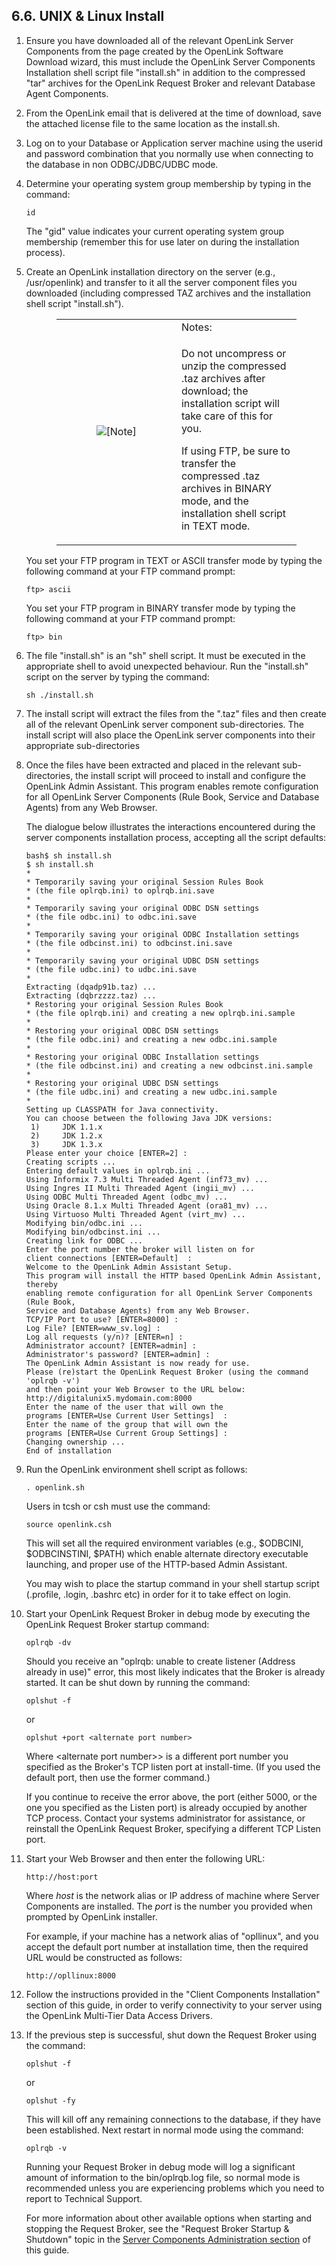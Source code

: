 <div id="mt_unixsrvcompinst" class="section">

<div class="titlepage">

<div>

<div>

## 6.6. UNIX & Linux Install

</div>

</div>

</div>

<div class="orderedlist">

1.  Ensure you have downloaded all of the relevant OpenLink Server
    Components from the page created by the OpenLink Software Download
    wizard, this must include the OpenLink Server Components
    Installation shell script file "install.sh" in addition to the
    compressed "tar" archives for the OpenLink Request Broker and
    relevant Database Agent Components.

2.  From the OpenLink email that is delivered at the time of download,
    save the attached license file to the same location as the
    install.sh.

3.  Log on to your Database or Application server machine using the
    userid and password combination that you normally use when
    connecting to the database in non ODBC/JDBC/UDBC mode.

4.  Determine your operating system group membership by typing in the
    command:

    ``` programlisting
    id
    ```

    The "gid" value indicates your current operating system group
    membership (remember this for use later on during the installation
    process).

5.  Create an OpenLink installation directory on the server (e.g.,
    /usr/openlink) and transfer to it all the server component files you
    downloaded (including compressed TAZ archives and the installation
    shell script "install.sh").

    <div class="note" style="margin-left: 0.5in; margin-right: 0.5in;">

    <table data-border="0" data-summary="Note: Notes:">
    <colgroup>
    <col style="width: 50%" />
    <col style="width: 50%" />
    </colgroup>
    <tbody>
    <tr class="odd">
    <td rowspan="2" style="text-align: center;" data-valign="top"
    width="25"><img src="images/note.png" alt="[Note]" /></td>
    <td style="text-align: left;">Notes:</td>
    </tr>
    <tr class="even">
    <td style="text-align: left;" data-valign="top"><p>Do not uncompress or
    unzip the compressed .taz archives after download; the installation
    script will take care of this for you.</p>
    <p>If using FTP, be sure to transfer the compressed .taz archives in
    BINARY mode, and the installation shell script in TEXT mode.</p></td>
    </tr>
    </tbody>
    </table>

    </div>

    You set your FTP program in TEXT or ASCII transfer mode by typing
    the following command at your FTP command prompt:

    ``` programlisting
    ftp> ascii
    ```

    You set your FTP program in BINARY transfer mode by typing the
    following command at your FTP command prompt:

    ``` programlisting
    ftp> bin
    ```

6.  The file "install.sh" is an "sh" shell script. It must be executed
    in the appropriate shell to avoid unexpected behaviour. Run the
    "install.sh" script on the server by typing the command:

    ``` programlisting
    sh ./install.sh
    ```

7.  The install script will extract the files from the ".taz" files and
    then create all of the relevant OpenLink server component
    sub-directories. The install script will also place the OpenLink
    server components into their appropriate sub-directories

8.  Once the files have been extracted and placed in the relevant
    sub-directories, the install script will proceed to install and
    configure the OpenLink Admin Assistant. This program enables remote
    configuration for all OpenLink Server Components (Rule Book, Service
    and Database Agents) from any Web Browser.

    The dialogue below illustrates the interactions encountered during
    the server components installation process, accepting all the script
    defaults:

    ``` programlisting
    bash$ sh install.sh
    $ sh install.sh
    *
    * Temporarily saving your original Session Rules Book
    * (the file oplrqb.ini) to oplrqb.ini.save
    *
    * Temporarily saving your original ODBC DSN settings
    * (the file odbc.ini) to odbc.ini.save
    *
    * Temporarily saving your original ODBC Installation settings
    * (the file odbcinst.ini) to odbcinst.ini.save
    *
    * Temporarily saving your original UDBC DSN settings
    * (the file udbc.ini) to udbc.ini.save
    *
    Extracting (dqadp91b.taz) ...
    Extracting (dqbrzzzz.taz) ...
    * Restoring your original Session Rules Book
    * (the file oplrqb.ini) and creating a new oplrqb.ini.sample
    *
    * Restoring your original ODBC DSN settings
    * (the file odbc.ini) and creating a new odbc.ini.sample
    *
    * Restoring your original ODBC Installation settings
    * (the file odbcinst.ini) and creating a new odbcinst.ini.sample
    *
    * Restoring your original UDBC DSN settings
    * (the file udbc.ini) and creating a new udbc.ini.sample
    *
    Setting up CLASSPATH for Java connectivity.
    You can choose between the following Java JDK versions:
     1)     JDK 1.1.x
     2)     JDK 1.2.x
     3)     JDK 1.3.x
    Please enter your choice [ENTER=2] :
    Creating scripts ...
    Entering default values in oplrqb.ini ...
    Using Informix 7.3 Multi Threaded Agent (inf73_mv) ...
    Using Ingres II Multi Threaded Agent (ingii_mv) ...
    Using ODBC Multi Threaded Agent (odbc_mv) ...
    Using Oracle 8.1.x Multi Threaded Agent (ora81_mv) ...
    Using Virtuoso Multi Threaded Agent (virt_mv) ...
    Modifying bin/odbc.ini ...
    Modifying bin/odbcinst.ini ...
    Creating link for ODBC ...
    Enter the port number the broker will listen on for
    client connections [ENTER=Default]  :
    Welcome to the OpenLink Admin Assistant Setup.
    This program will install the HTTP based OpenLink Admin Assistant, thereby
    enabling remote configuration for all OpenLink Server Components (Rule Book,
    Service and Database Agents) from any Web Browser.
    TCP/IP Port to use? [ENTER=8000] :
    Log File? [ENTER=www_sv.log] :
    Log all requests (y/n)? [ENTER=n] :
    Administrator account? [ENTER=admin] :
    Administrator's password? [ENTER=admin] :
    The OpenLink Admin Assistant is now ready for use.
    Please (re)start the OpenLink Request Broker (using the command 'oplrqb -v')
    and then point your Web Browser to the URL below:
    http://digitalunix5.mydomain.com:8000
    Enter the name of the user that will own the
    programs [ENTER=Use Current User Settings]  :
    Enter the name of the group that will own the
    programs [ENTER=Use Current Group Settings] :
    Changing ownership ...
    End of installation
    ```

9.  Run the OpenLink environment shell script as follows:

    ``` programlisting
    . openlink.sh
    ```

    Users in tcsh or csh must use the command:

    ``` programlisting
    source openlink.csh
    ```

    This will set all the required environment variables (e.g.,
    \$ODBCINI, \$ODBCINSTINI, \$PATH) which enable alternate directory
    executable launching, and proper use of the HTTP-based Admin
    Assistant.

    You may wish to place the startup command in your shell startup
    script (.profile, .login, .bashrc etc) in order for it to take
    effect on login.

10. Start your OpenLink Request Broker in debug mode by executing the
    OpenLink Request Broker startup command:

    ``` programlisting
    oplrqb -dv
    ```

    Should you receive an "oplrqb: unable to create listener (Address
    already in use)" error, this most likely indicates that the Broker
    is already started. It can be shut down by running the command:

    ``` programlisting
    oplshut -f
    ```

    or

    ``` programlisting
    oplshut +port <alternate port number>
    ```

    Where \<alternate port number\>\> is a different port number you
    specified as the Broker's TCP listen port at install-time. (If you
    used the default port, then use the former command.)

    If you continue to receive the error above, the port (either 5000,
    or the one you specified as the Listen port) is already occupied by
    another TCP process. Contact your systems administrator for
    assistance, or reinstall the OpenLink Request Broker, specifying a
    different TCP Listen port.

11. Start your Web Browser and then enter the following URL:

    ``` programlisting
    http://host:port
    ```

    Where <span class="emphasis">*host*</span> is the network alias or
    IP address of machine where Server Components are installed. The
    <span class="emphasis">*port*</span> is the number you provided when
    prompted by OpenLink installer.

    For example, if your machine has a network alias of "opllinux", and
    you accept the default port number at installation time, then the
    required URL would be constructed as follows:

    ``` programlisting
    http://opllinux:8000
    ```

12. Follow the instructions provided in the "Client Components
    Installation" section of this guide, in order to verify connectivity
    to your server using the OpenLink Multi-Tier Data Access Drivers.

13. If the previous step is successful, shut down the Request Broker
    using the command:

    ``` programlisting
    oplshut -f
    ```

    or

    ``` programlisting
    oplshut -fy
    ```

    This will kill off any remaining connections to the database, if
    they have been established. Next restart in normal mode using the
    command:

    ``` programlisting
    oplrqb -v
    ```

    Running your Request Broker in debug mode will log a significant
    amount of information to the bin/oplrqb.log file, so normal mode is
    recommended unless you are experiencing problems which you need to
    report to Technical Support.

    For more information about other available options when starting and
    stopping the Request Broker, see the "Request Broker Startup &
    Shutdown" topic in the <a href="mt_startandstop.html" class="link"
    title="7.1. Request Broker Startup &amp; Shutdown">Server Components
    Administration section</a> of this guide.

</div>

</div>

